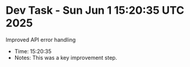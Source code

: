 # Dev Task - Sun Jun  1 15:20:35 UTC 2025
Improved API error handling
- Time: 15:20:35
- Notes: This was a key improvement step.
